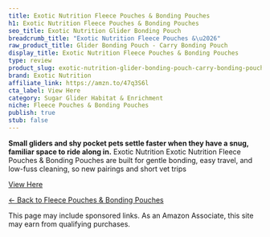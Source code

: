 ```yaml
---
title: Exotic Nutrition Fleece Pouches & Bonding Pouches
h1: Exotic Nutrition Fleece Pouches & Bonding Pouches
seo_title: Exotic Nutrition Glider Bonding Pouch
breadcrumb_title: "Exotic Nutrition Fleece Pouches &\u2026"
raw_product_title: Glider Bonding Pouch - Carry Bonding Pouch
display_title: Exotic Nutrition Fleece Pouches & Bonding Pouches
type: review
product_slug: exotic-nutrition-glider-bonding-pouch-carry-bonding-pouch
brand: Exotic Nutrition
affiliate_link: https://amzn.to/47q3S6l
cta_label: View Here
category: Sugar Glider Habitat & Enrichment
niche: Fleece Pouches & Bonding Pouches
publish: true
stub: false
---
```


<div id="intro" class="full-width">
  <p><strong>Small gliders and shy pocket pets settle faster when they have a snug, familiar space to ride along in.</strong> Exotic Nutrition Exotic Nutrition Fleece Pouches & Bonding Pouches are built for gentle bonding, easy travel, and low-fuss cleaning, so new pairings and short vet trips
<p><a class="btn" href="https://amzn.to/47q3S6l" target="_blank" rel="nofollow sponsored noopener">View Here</a></p>
<p><a href="/roundups/sugar-glider-habitat-enrichment/fleece-pouches-bonding-pouches/">← Back to Fleece Pouches & Bonding Pouches</a></p>
<aside class="disclosure">This page may include sponsored links. As an Amazon Associate, this site may earn from qualifying purchases.</aside>
